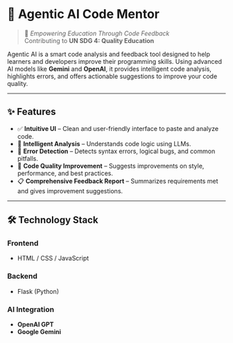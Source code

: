 # 🧠 Agentic AI Code Mentor

> 🌟 *Empowering Education Through Code Feedback*  
> Contributing to **UN SDG 4: Quality Education**

Agentic AI is a smart code analysis and feedback tool designed to help learners and developers improve their programming skills. Using advanced AI models like **Gemini** and **OpenAI**, it provides intelligent code analysis, highlights errors, and offers actionable suggestions to improve your code quality.

---

## ✨ Features

- ✅ **Intuitive UI** – Clean and user-friendly interface to paste and analyze code.
- 🤖 **Intelligent Analysis** – Understands code logic using LLMs.
- 🐞 **Error Detection** – Detects syntax errors, logical bugs, and common pitfalls.
- 🔧 **Code Quality Improvement** – Suggests improvements on style, performance, and best practices.
- 📋 **Comprehensive Feedback Report** – Summarizes requirements met and gives improvement suggestions.

---

## 🛠️ Technology Stack

### Frontend
- HTML / CSS / JavaScript

### Backend
- Flask (Python)

### AI Integration
- **OpenAI GPT**
- **Google Gemini**
